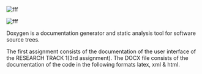 ![fff](https://user-images.githubusercontent.com/93769409/204646268-21ae96ec-9a1d-40c9-8e29-38abcf68ea1f.jpg)


![fff](https://user-images.githubusercontent.com/93769409/204647150-f5e4f570-bcea-4860-8df8-6b6c79c47f73.jpg) 


Doxygen is a documentation generator and static analysis tool for software source trees.

The first assignment consists of the documentation of the user interface of the RESEARCH TRACK 1(3rd assignment). 
The DOCX file consists of the documentation of the code in the following formats latex, xml & html.
